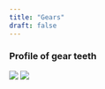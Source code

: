 ```yaml
---
title: "Gears"
draft: false
---
```


### Profile of gear teeth

![](/img/gear-teeth-layout.jpg)
![](/img/arclength-and-strings.jpg)
